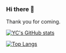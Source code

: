 ### Hi there 👋

Thank you for coming. 

[![YC's GitHub stats](https://github-readme-stats.vercel.app/api?username=ycyoondev)](https://github.com/anuraghazra/github-readme-stats)

[![Top Langs](https://github-readme-stats.vercel.app/api/top-langs/?username=ycyoondev)](https://github.com/anuraghazra/github-readme-stats)

